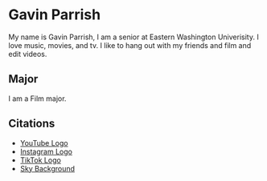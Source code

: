 # Gavin Parrish

My name is Gavin Parrish, I am a senior at Eastern Washington Univerisity. I love music, movies, and tv. I like to hang out with my friends and film and edit videos.

## Major
I am a Film major.

## Citations
* [YouTube Logo](https://static.vecteezy.com/system/resources/previews/023/986/704/non_2x/youtube-logo-youtube-logo-transparent-youtube-icon-transparent-free-free-png.png)
* [Instagram Logo](https://upload.wikimedia.org/wikipedia/commons/thumb/a/a5/Instagram_icon.png/2048px-Instagram_icon.png)
* [TikTok Logo](https://freepnglogo.com/images/all_img/1691751088logo-tiktok-png.png)
* [Sky Background](https://www.pexels.com/photo/cloudy-sky-531756/)